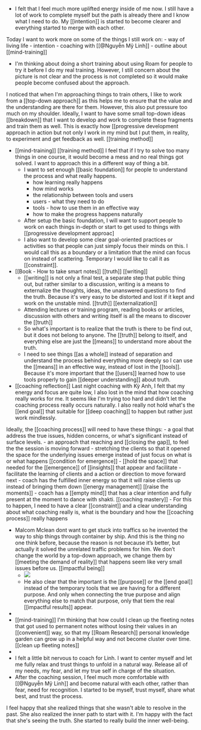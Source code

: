 - I felt that I feel much more uplifted energy inside of me now. I still have a lot of work to complete myself but the path is already there and I know what I need to do. My [[intention]] is started to become clearer and everything started to merge with each other. 

Today I want to work more on some of the things I still work on:
    - way of living life
    - intention
    - coaching with [[@Nguyễn Mỹ Linh]]
    - outline about [[mind-training]]
- I'm thinking about doing a short training about using Roam for people to try it before I do my real training. However, I still concern about the picture is not clear and the process is not completed so it would make people become confused about the approach. 

I noticed that when I'm approaching things to train others, I like to work from a [[top-down approach]] as this helps me to ensure that the value and the understanding are there for them. However, this also put pressure too much on my shoulder. Ideally, I want to have some small top-down ideas [[breakdown]] that I want to develop and work to complete these fragments and train them as well. This is exactly how [[progressive development approach in action but not only I work in my mind but I put them, in reality, to experiment and get feedback as well. [[training method]]
- [[mind-training]] [[training method]] I feel that if I try to solve too many things in one course, it would become a mess and no real things got solved. I want to approach this in a different way of thing a bit. 
    - I want to set enough [[basic foundation]] for people to understand the process and what really happens. 
        - how learning really happens
        - how mind works
        - the relationship between tools and users
        - users - what they need to do
        - tools - how to use them in an effective way
        - how to make the progress happens naturally
    - After setup the basic foundation, I will want to support people to work on each things in-depth or start to get used to things with [[progressive development approac]
    - I also want to develop some clear goal-oriented practices or activities so that people can just simply focus their minds on this. I would call this as a boundary or a limitation that the mind can focus on instead of scattering. Temporary I would like to call it as [[constraint]].
- [[Book - How to take smart notes]] [[truth]] [[writing]]
    - [[writing]] is not only a final test, a separate step that public thing out, but rather similar to a discussion, writing is a means to externalize the thoughts, ideas, the unanswered questions to find the truth. Because it's very easy to be distorted and lost if it kept and work on the unstable mind. [[truth]] [[externalization]]
    - Attending lectures or training program, reading books or articles, discussion with others and writing itself is all the means to discover the [[truth]]
    - So what's important is to realize that the truth is there to be find out, but it does not belong to anyone. The [[truth]] belong to itself, and everything else are just the [[means]] to understand more about the truth. 
    - I need to see things [[as a whole]] instead of separation and understand the process behind everything more deeply so I can use the [[means]] in an effective way, instead of lost in the [[tools]]. Because it's more important that the [[users]] learned how to use tools properly to gain [[deeper understanding]] about truth.
- [[coaching reflection]] Last night coaching with Kỳ Anh, I felt that my energy and focus are quite low, I also lost in the mind that how coaching really works for me. It seems like I'm trying too hard and didn't let the coaching process really occurs naturally. I also really not hold what's the [[end goal]] that suitable for [[deep coaching]] to happen but rather just work mindlessly. 

Ideally, the [[coaching process]] will need to have these things:
    - a goal that address the true issues, hidden concerns, or what's significant instead of surface levels.
    - an approach that reaching and [[closing the gap]], to feel the the session is moving forward 
        - stretching the clients so that it opened the space for the underlying issues emerge instead of just focus on what is or what happens [[condition for emergence]]
            - [[hold the space]] that needed for the [[emergence]] of [[insights]] that appear and facilitate
            - facilitate the learning of clients and a action or direction to move forward next
    - coach has the fulfilled inner energy so that it will raise clients up instead of bringing them down [[energy management]] [[raise the moments]]
    - coach has a [[empty mind]] that has a clear intention and fully present at the moment to dance with shakti. [[coaching mastery]]
        - For this to happen, I need to have a clear [[constraint]] and a clear understanding about what coaching really is, what is the boundary and how the [[coaching process]] really happens
- Malcom Mclean dont want to get stuck into traffics so he invented the way to ship things through container by ship. And this is the thing no one think before, because the reason is not because it’s better, but actually it solved the unrelated traffic problems for him. We don’t change the world by a top-down approach, we change them by [[meeting the demand of reality]] that happens seem like very small issues before us. [[impactful being]]
    - ![](https://firebasestorage.googleapis.com/v0/b/firescript-577a2.appspot.com/o/imgs%2Fapp%2FNgoctien%2F5i0kE7O40u.jpeg?alt=media&token=80076444-0063-4c17-aeb5-84e9787b06ae)
    - He also clear that the important is the [[purpose]] or the [[end goal]] instead of the temporary tools that we are having for a different purpose. And only when connecting the true purpose and align everything else to match that purpose, only that tiem the real [[impactful results]] appear.
- 
-  [[mind-training]] I'm thinking that how could I clean up the fleeting notes that got used to permanent notes without losing their values in an [[convenient]] way, so that my [[Roam Research]] personal knowledge garden can grow up in a helpful way and not become cluster over time. [[clean up fleeting notes]]
- 
- I felt a little bit nervous to coach for Linh. I want to center myself and let me fully relax and trust things to unfold in a natural way. Release all of my needs, my fear, and let my true self in charge of the situation.
- After the coaching session, I feel much more comfortable with [[@Nguyễn Mỹ Linh]] and become natural with each other, rather than fear, need for recognition. I started to be myself, trust myself, share what best, and trust the process.

I feel happy that she realized things that she wasn't able to resolve in the past. She also realized the inner path to start with it. I'm happy with the fact that she's seeing the truth. She started to really build the inner well-being.
